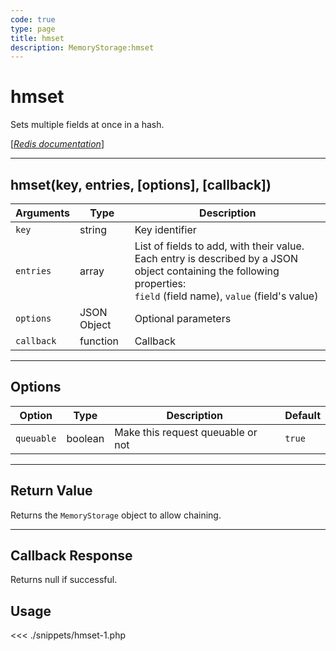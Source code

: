 ```yaml
---
code: true
type: page
title: hmset
description: MemoryStorage:hmset
---
```


# hmset

Sets multiple fields at once in a hash.

[[_Redis documentation_]](https://redis.io/commands/hmset)

---

## hmset(key, entries, [options], [callback])

| Arguments  | Type        | Description                                                                                                                                                              |
| ---------- | ----------- | ------------------------------------------------------------------------------------------------------------------------------------------------------------------------ |
| `key`      | string      | Key identifier                                                                                                                                                           |
| `entries`  | array       | List of fields to add, with their value. Each entry is described by a JSON object containing the following properties:<br/>`field` (field name), `value` (field's value) |
| `options`  | JSON Object | Optional parameters                                                                                                                                                      |
| `callback` | function    | Callback                                                                                                                                                                 |

---

## Options

| Option     | Type    | Description                       | Default |
| ---------- | ------- | --------------------------------- | ------- |
| `queuable` | boolean | Make this request queuable or not | `true`  |

---

## Return Value

Returns the `MemoryStorage` object to allow chaining.

---

## Callback Response

Returns null if successful.

## Usage

<<< ./snippets/hmset-1.php
